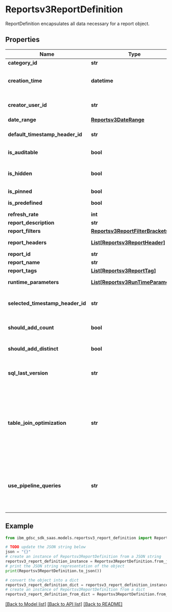 # Reportsv3ReportDefinition

ReportDefinition encapsulates all data necessary for a report object.

## Properties

Name | Type | Description | Notes
------------ | ------------- | ------------- | -------------
**category_id** | **str** | Unique category ID. | [optional] 
**creation_time** | **datetime** | The report&#39;s cration time in format YYYY-MM-DDTHH:mm:ss.sssZ. | [optional] 
**creator_user_id** | **str** | An identifier for the creator of the report. | [optional] 
**date_range** | [**Reportsv3DateRange**](Reportsv3DateRange.md) |  | [optional] 
**default_timestamp_header_id** | **str** | The default timestamp header id. | [optional] 
**is_auditable** | **bool** | If a report is auditable. | [optional] 
**is_hidden** | **bool** | The is hidden true when report should be showed to the user. | [optional] 
**is_pinned** | **bool** | Is pinned report. | [optional] 
**is_predefined** | **bool** | If a report is predefined. | [optional] 
**refresh_rate** | **int** | Report refresh rate. | [optional] 
**report_description** | **str** | Report description. | [optional] 
**report_filters** | [**Reportsv3ReportFilterBrackets**](Reportsv3ReportFilterBrackets.md) |  | [optional] 
**report_headers** | [**List[Reportsv3ReportHeader]**](Reportsv3ReportHeader.md) | Selected headers for the report. | [optional] 
**report_id** | **str** | The report ID. | [optional] 
**report_name** | **str** | Report name. | [optional] 
**report_tags** | [**List[Reportsv3ReportTag]**](Reportsv3ReportTag.md) | Report tags. | [optional] 
**runtime_parameters** | [**List[Reportsv3RunTimeParameter]**](Reportsv3RunTimeParameter.md) | Report runtime parameters. | [optional] 
**selected_timestamp_header_id** | **str** | The selected timestamp header id- in case the user override the default. | [optional] 
**should_add_count** | **bool** | Add \&quot;count\&quot; statement or not. | [optional] 
**should_add_distinct** | **bool** | Add \&quot;distinct\&quot; statement or not. | [optional] 
**sql_last_version** | **str** | SQL Last Version -  Last version of GI when the query was generated. | [optional] 
**table_join_optimization** | **str** | optional : table join optimization - optimized the join operation to enhance the performance. the value can be empty, false or true. if the value is empty then the global setting will be used. | [optional] 
**use_pipeline_queries** | **str** | Optional: disable or enable the pipeline queries the value can be empty, false or true. if the value is empty then the global setting will be used. | [optional] 

## Example

```python
from ibm_gdsc_sdk_saas.models.reportsv3_report_definition import Reportsv3ReportDefinition

# TODO update the JSON string below
json = "{}"
# create an instance of Reportsv3ReportDefinition from a JSON string
reportsv3_report_definition_instance = Reportsv3ReportDefinition.from_json(json)
# print the JSON string representation of the object
print(Reportsv3ReportDefinition.to_json())

# convert the object into a dict
reportsv3_report_definition_dict = reportsv3_report_definition_instance.to_dict()
# create an instance of Reportsv3ReportDefinition from a dict
reportsv3_report_definition_from_dict = Reportsv3ReportDefinition.from_dict(reportsv3_report_definition_dict)
```
[[Back to Model list]](../README.md#documentation-for-models) [[Back to API list]](../README.md#documentation-for-api-endpoints) [[Back to README]](../README.md)


